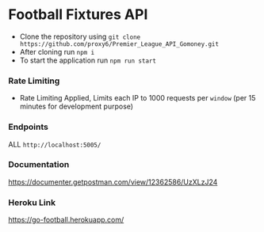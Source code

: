 # Football Fixtures API

* Clone the repository using `git clone https://github.com/proxy6/Premier_League_API_Gomoney.git` 
* After cloning run `npm i`
* To start the application run `npm run start`

### Rate Limiting
- Rate Limiting Applied, Limits each IP to 1000 requests per `window` (per 15 minutes for development purpose)

### Endpoints
ALL `http://localhost:5005/`

### Documentation
https://documenter.getpostman.com/view/12362586/UzXLzJ24

### Heroku Link
https://go-football.herokuapp.com/